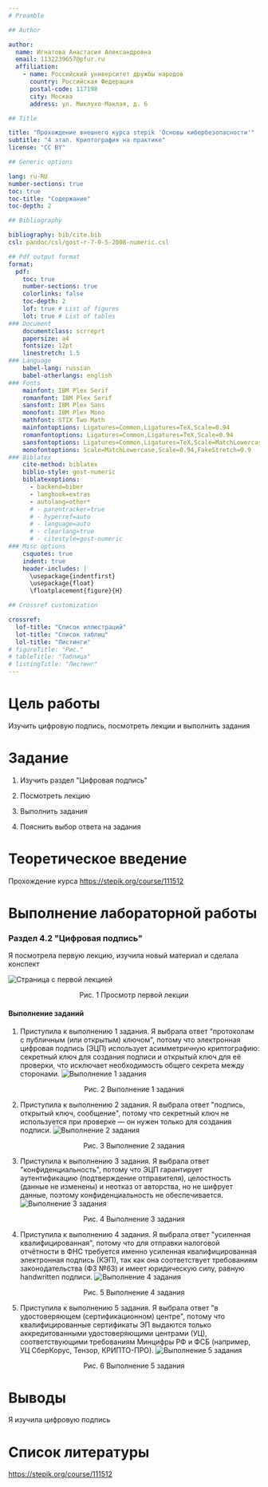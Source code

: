 ```yaml
---
# Preamble

## Author

author:
  name: Игнатова Анастасия Александровна
  email: 1132239657@pfur.ru
  affiliation:
    - name: Российский университет дружбы народов
      country: Российская Федерация
      postal-code: 117198
      city: Москва
      address: ул. Миклухо-Маклая, д. 6

## Title

title: "Прохождение внешнего курса stepik 'Основы кибербезопасности'"
subtitle: "4 этап. Криптография на практике"
license: "CC BY"

## Generic options

lang: ru-RU
number-sections: true
toc: true
toc-title: "Содержание"
toc-depth: 2

## Bibliography

bibliography: bib/cite.bib
csl: pandoc/csl/gost-r-7-0-5-2008-numeric.csl

## Pdf output format
format:
  pdf:
    toc: true
    number-sections: true
    colorlinks: false
    toc-depth: 2
    lof: true # List of figures
    lot: true # List of tables
### Document
    documentclass: scrreprt
    papersize: a4
    fontsize: 12pt
    linestretch: 1.5
### Language
    babel-lang: russian
    babel-otherlangs: english
### Fonts
    mainfont: IBM Plex Serif
    romanfont: IBM Plex Serif
    sansfont: IBM Plex Sans
    monofont: IBM Plex Mono
    mathfont: STIX Two Math
    mainfontoptions: Ligatures=Common,Ligatures=TeX,Scale=0.94
    romanfontoptions: Ligatures=Common,Ligatures=TeX,Scale=0.94
    sansfontoptions: Ligatures=Common,Ligatures=TeX,Scale=MatchLowercase,Scale=0.94
    monofontoptions: Scale=MatchLowercase,Scale=0.94,FakeStretch=0.9
### Biblatex
    cite-method: biblatex
    biblio-style: gost-numeric
    biblatexoptions:
      - backend=biber
      - langhook=extras
      - autolang=other*
      # - parentracker=true
      # - hyperref=auto
      # - language=auto
      # - clearlang=true
      # - citestyle=gost-numeric
### Misc options
    csquotes: true
    indent: true
    header-includes: |
      \usepackage{indentfirst}
      \usepackage{float}
      \floatplacement{figure}{H}

## Crossref customization

crossref:
  lof-title: "Список иллюстраций"
  lot-title: "Список таблиц"
  lol-title: "Листинги"
# figureTitle: "Рис."
# tableTitle: "Таблица"
# listingTitle: "Листинг"
---
```


# Цель работы

Изучить цифровую подпись, посмотреть лекции и выполнить задания

# Задание

1. Изучить раздел "Цифровая подпись"

2. Посмотреть лекцию

3. Выполнить задания

4. Пояснить выбор ответа на задания

# Теоретическое введение

Прохождение курса https://stepik.org/course/111512

# Выполнение лабораторной работы

### Раздел 4.2 "Цифровая подпись"

Я посмотрела первую лекцию, изучила новый материал и сделала конспект

![Страница с первой лекцией](image/1.png)
<p align="center">Рис. 1 Просмотр первой лекции</p>


#### Выполнение заданий

1. Приступила к выполнению 1 задания. Я выбрала ответ "протоколам с публичным (или открытым) ключом", потому что электронная цифровая подпись (ЭЦП) использует асимметричную криптографию: секретный ключ для создания подписи и открытый ключ для её проверки, что исключает необходимость общего секрета между сторонами.
![Выполнение 1 задания](image/2.png)
<p align="center">Рис. 2 Выполнение 1 задания</p>


2. Приступила к выполнению 2 задания. Я выбрала ответ "подпись, открытый ключ, сообщение", потому что секретный ключ не используется при проверке — он нужен только для создания подписи.
![Выполнение 2 задания](image/3.png)
<p align="center">Рис. 3 Выполнение 2 задания</p>


3. Приступила к выполнению 3 задания. Я выбрала ответ "конфиденциальность", потому что ЭЦП гарантирует аутентификацию (подтверждение отправителя), целостность (данные не изменены) и неотказ от авторства, но не шифрует данные, поэтому конфиденциальность не обеспечивается.
![Выполнение 3 задания](image/4.png)
<p align="center">Рис. 4 Выполнение 3 задания</p>


4. Приступила к выполнению 4 задания. Я выбрала ответ "усиленная квалифицированная", потому что для отправки налоговой отчётности в ФНС требуется именно усиленная квалифицированная электронная подпись (КЭП), так как она соответствует требованиям законодательства (ФЗ №63) и имеет юридическую силу, равную handwritten подписи.
![Выполнение 4 задания](image/5.png)
<p align="center">Рис. 5 Выполнение 4 задания</p>


5. Приступила к выполнению 5 задания. Я выбрала ответ "в удостоверяющем (сертификационном) центре", потому что квалифицированные сертификаты ЭП выдаются только аккредитованными удостоверяющими центрами (УЦ), соответствующими требованиям Минцифры РФ и ФСБ (например, УЦ СберКорус, Тензор, КРИПТО-ПРО).
![Выполнение 5 задания](image/6.png)
<p align="center">Рис. 6 Выполнение 5 задания</p>

# Выводы

Я изучила цифровую подпись

# Список литературы

https://stepik.org/course/111512